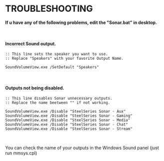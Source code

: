 # TROUBLESHOOTING
**If u have any of the following problems, edit the "Sonar.bat" in desktop.**

</br>

#### Incorrect Sound output.
```
:: This line sets the speaker you want to use.
:: Replace "Speakers" with your favorite Output Name.

SoundVolumeView.exe /SetDefault "Speakers"
```
</br>

#### Outputs not being disabled.
```
:: This line disables Sonar unnecessary outputs.
:: Replace the name beetween "" if not working.

SoundVolumeView.exe /Disable "SteelSeries Sonar - Aux"
SoundVolumeView.exe /Disable "SteelSeries Sonar - Gaming"
SoundVolumeView.exe /Disable "SteelSeries Sonar - Media"
SoundVolumeView.exe /Disable "SteelSeries Sonar - Chat"
SoundVolumeView.exe /Disable "SteelSeries Sonar - Stream"
```

</br>


You can check the name of your outputs in the Windows Sound panel (just run mmsys.cpl)
